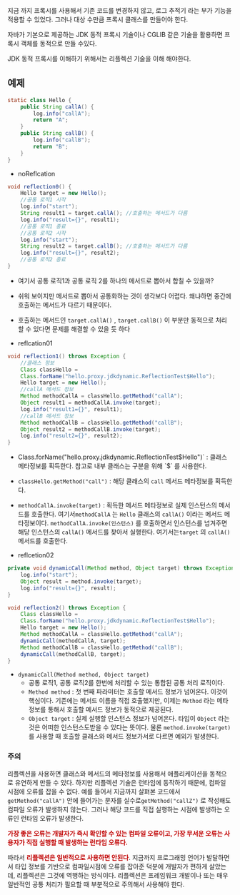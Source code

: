 지금 까지 프록시를 사용해서 기존 코드를 변경하지 않고, 로그 추적기 라는 부가 기능을 적용할 수 있었다. 그러나 대상 수만큼 프록시 클래스를 만들어야 한다.

자바가 기본으로 제공하는 JDK 동적 프록시 기술이나 CGLIB 같은 기술을 활용하면 프록시 객체를 동적으로 만들 수있다. 

JDK 동적 프록시를 이해하기 위해서는 리플렉션 기술을 이해 해야한다.

## 예제
```java
static class Hello {
	public String callA() {
		log.info("callA");
		return "A";
	}
	public String callB() {
		log.info("callB");
		return "B";
	}
}
```
- noReflcation
```java
void reflection0() {
	Hello target = new Hello();
	//공통 로직1 시작
	log.info("start");
	String result1 = target.callA(); //호출하는 메서드가 다름
	log.info("result={}", result1);
	//공통 로직1 종료
	//공통 로직2 시작
	log.info("start");
	String result2 = target.callB(); //호출하는 메서드가 다름
	log.info("result={}", result2);
	//공통 로직2 종료
}
```
- 여기서 공통 로직1과 공통 로직 2를 하나의 메서드로 뽑아서 합칠 수 있을까?
- 쉬워 보이지만 메서드로 뽑아서 공통화하는 것이 생각보다 어렵다. 왜냐하면 중간에 호출하는 메서드가 다르기 때문이다.
- 호출하는 메서드인 `target.callA()` , `target.callB()` 이 부분만 동적으로 처리할 수 있다면 문제를 해결할 수 있을 듯 하다

- reflcation01
```java
void reflection1() throws Exception {
	//클래스 정보
	Class classHello =
	Class.forName("hello.proxy.jdkdynamic.ReflectionTest$Hello");
	Hello target = new Hello();
	//callA 메서드 정보
	Method methodCallA = classHello.getMethod("callA");
	Object result1 = methodCallA.invoke(target);
	log.info("result1={}", result1);
	//callB 메서드 정보
	Method methodCallB = classHello.getMethod("callB");
	Object result2 = methodCallB.invoke(target);
	log.info("result2={}", result2);
}
```
- Class.forName("hello.proxy.jdkdynamic.ReflectionTest$Hello")` : 클래스 메타정보를 
  획득한다. 참고로 내부 클래스는 구분을 위해 `$` 를 사용한다.
- `classHello.getMethod("call")` : 해당 클래스의 `call` 메서드 메타정보를 획득한다.
- `methodCallA.invoke(target)` : 획득한 메서드 메타정보로 실제 인스턴스의 메서드를 호출한다. 여기서`methodCallA` 는 `Hello` 클래스의 `callA()` 이라는 메서드 메타정보이다. `methodCallA.invoke(인스턴스)` 를 호출하면서 인스턴스를 넘겨주면 해당 인스턴스의 `callA()` 메서드를 찾아서 실행한다. 여기서는`target` 의 `callA()` 메서드를 호출한다.

- reflcetion02
```java
private void dynamicCall(Method method, Object target) throws Exception {
	log.info("start");
	Object result = method.invoke(target);
	log.info("result={}", result);
}

void reflection2() throws Exception {
	Class classHello =
	Class.forName("hello.proxy.jdkdynamic.ReflectionTest$Hello");
	Hello target = new Hello();
	Method methodCallA = classHello.getMethod("callA");
	dynamicCall(methodCallA, target);
	Method methodCallB = classHello.getMethod("callB");
	dynamicCall(methodCallB, target);
}
```
- `dynamicCall(Method method, Object target)`
	- 공통 로직1, 공통 로직2를 한번에 처리할 수 있는 통합된 공통 처리 로직이다.
	- `Method method` : 첫 번째 파라미터는 호출할 메서드 정보가 넘어온다. 이것이 핵심이다. 기존에는 메서드 이름을 직접 호출했지만, 이제는 `Method` 라는 메타정보를 통해서 호출할 메서드 정보가 동적으로 제공된다.
	- `Object target` : 실제 실행할 인스턴스 정보가 넘어온다. 타입이 `Object` 라는 것은 어떠한 인스턴스도받을 수 있다는 뜻이다. 물론 `method.invoke(target)` 를 사용할 때 호출할 클래스와 메서드 정보가서로 다르면 예외가 발생한다.

### 주의
리플렉션을 사용하면 클래스와 메서드의 메타정보를 사용해서 애플리케이션을 동적으로 유연하게 만들 수 있다. 하지만 리플렉션 기술은 런타임에 동작하기 때문에, 컴파일 시점에 오류를 잡을 수 없다. 예를 들어서 지금까지 살펴본 코드에서 `getMethod("callA")` 안에 들어가는 문자를 실수로`getMethod("callZ")` 로 작성해도 컴파일 오류가 발생하지 않는다. 그러나 해당 코드를 직접 실행하는 시점에 발생하는 오류인 런타임 오류가 발생한다.

**<font color="#c00000">가장 좋은 오류는 개발자가 즉시 확인할 수 있는 컴파일 오류이고, 가장 무서운 오류는 사용자가 직접 실행할 때 발생하는 런타임 오류다.</font>**

따라서 **<font color="#c00000">리플렉션은 일반적으로 사용하면 안된다</font>**. 지금까지 프로그래밍 언어가 발달하면서 타입 정보를 기반으로 컴파일시점에 오류를 잡아준 덕분에 개발자가 편하게 살았는데, 리플렉션은 그것에 역행하는 방식이다.
리플렉션은 프레임워크 개발이나 또는 매우 일반적인 공통 처리가 필요할 때 부분적으로 주의해서 사용해야 한다.